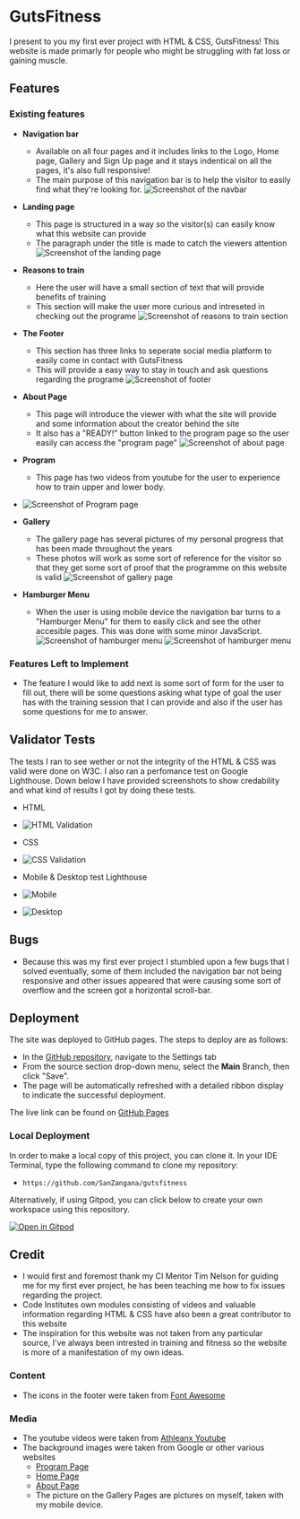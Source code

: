 # GutsFitness
I present to you my first ever project with HTML & CSS, GutsFitness!
This website is made primarly for people who might be struggling with fat loss or gaining muscle. 

## Features

### Existing features

- __Navigation bar__

    - Available on all four pages and it includes links to the Logo, Home page, Gallery and Sign Up page and it stays indentical on all the pages, it's also full responsive!
    - The main purpose of this navigation bar is to help the visitor to easily find what they're looking for. 
![Screenshot of the navbar](assets/images/navbar.png)

- __Landing page__
    - This page is structured in a way so the visitor(s) can easily know what this website can provide
    - The paragraph under the title is made to catch the viewers attention
![Screenshot of the landing page](assets/images/landpage.png)

- __Reasons to train__
    - Here the user will have a small section of text that will provide benefits of training
    - This section will make the user more curious and intreseted in checking out the programe
![Screenshot of reasons to train section](assets/images/reasons-to-train.png)

- __The Footer__
    - This section has three links to seperate social media platform to easily come in contact with GutsFitness
    - This will provide a easy way to stay in touch and ask questions regarding the programe
![Screenshot of footer](assets/images/footer.png)

- __About Page__ 
    - This page will introduce the viewer with what the site will provide and some information about the creator behind the  site
    - It also has a "READY!" button linked to the program page so the user easily can access the "program page"
![Screenshot of about page](assets//images/about-page.png)

- __Program__
    - This page has two videos from youtube for the user to experience how to train upper and lower body.
- ![Screenshot of Program page](/assets/images/screenshot-program.png)

- __Gallery__ 
    - The gallery page has several pictures of my personal progress that has been made throughout the years
    - These photos will work as some sort of reference for the visitor so that they get some sort of proof that the programme on this website is  valid
![Screenshot of gallery page](/assets/images/gallery.png)

- __Hamburger Menu__
    - When the user is using mobile device the navigation bar turns to a "Hamburger Menu" for them to easily click and see the other accesible pages. This was done with some minor JavaScript.
    ![Screenshot of hamburger menu](assets/images/toggle-menu1.png)
    ![Screenshot of hamburger menu](assets/images/toggle-menu.png)

### Features Left to Implement
- The feature I would like to add next is some sort of form for the user to fill out, there will be some questions asking what type of goal the user has with the training session that I can provide and also if the user has some questions for me to answer.

## Validator Tests
The tests I ran to see wether or not the integrity of the HTML & CSS was valid were done on W3C. I also ran a perfomance test on Google Lighthouse. Down below I have provided screenshots to show credability and what kind of results I got by doing these tests.
- HTML 
- ![HTML Validation](assets/images/html-vali-pp1.png)

- CSS
- ![CSS Validation](assets/images/css-validation-pp1.png)

- Mobile & Desktop test Lighthouse
 - ![Mobile](assets/images/mobile-test.png)
 - ![Desktop](assets/images/desktop-test.png)




## Bugs
- Because this was my first ever project I stumbled upon a few bugs that I solved eventually, some of them included the navigation bar not being responsive and other issues appeared that were causing some sort of overflow and the screen got a horizontal scroll-bar.


## Deployment

The site was deployed to GitHub pages. The steps to deploy are as follows: 
  - In the [GitHub repository](https://github.com/SanZangana/gutsfitness), navigate to the Settings tab 
  - From the source section drop-down menu, select the **Main** Branch, then click "Save".
  - The page will be automatically refreshed with a detailed ribbon display to indicate the successful deployment.

The live link can be found on [GitHub Pages](https://sanzangana.github.io/gutsfitness/)

### Local Deployment

In order to make a local copy of this project, you can clone it. In your IDE Terminal, type the following command to clone my repository:

- `https://github.com/SanZangana/gutsfitness`

Alternatively, if using Gitpod, you can click below to create your own workspace using this repository.

[![Open in Gitpod](https://gitpod.io/button/open-in-gitpod.svg)](https://gitpod.io/#https://github.com/SanZangana/gutsfitness)

## Credit
- I would first and foremost thank my CI Mentor Tim Nelson for guiding me for my first ever project, he has been teaching me how to fix issues regarding the project.
- Code Institutes own modules consisting of videos and valuable information regarding HTML & CSS have also been a great contributor to this website
- The inspiration for this website was not taken from any particular source, I've always been intrested in training and fitness so the website is more of a manifestation of my own ideas.

### Content 

- The icons in the footer were taken from [Font Awesome](https://fontawesome.com/)


### Media
- The youtube videos were taken from [Athleanx Youtube](https://www.youtube.com/channel/UCe0TLA0EsQbE-MjuHXevj2A)
- The background images were taken from Google or other various websites
  - [Program Page](https://www.thetrendspotter.net/how-to-do-lunges/)
  - [Home Page](https://www.runster.gr/stories-epikairathemata-koronaios-ti-isxuei-gia-tous-athlitikous-xorous/04run-gym-videosixteenbyninejumbo1600/)
  - [About Page](https://vickersdesigngroup.com/projects/madabolic/)
  - The picture on the Gallery Pages are pictures on myself, taken with my mobile device.